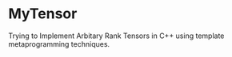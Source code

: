 # MyTensor
Trying to Implement Arbitary Rank Tensors in C++ using template metaprogramming techniques.
